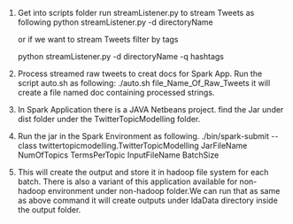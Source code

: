 1. Get into scripts folder run streamListener.py to stream Tweets as following
	python streamListener.py -d directoryName
	
	or if we want to stream Tweets filter by tags

	python streamListener.py -d directoryName -q hashtags

2. Process streamed raw tweets to creat docs for Spark App. Run the script auto.sh as following:
	./auto.sh file_Name_Of_Raw_Tweets
	it will create a file named doc containing processed strings.

3. In Spark Application there is a JAVA Netbeans project. find the Jar under dist folder under the TwitterTopicModelling folder.

4. Run the jar in the Spark Environment as following.
	./bin/spark-submit --class twittertopicmodelling.TwitterTopicModelling JarFileName NumOfTopics TermsPerTopic InputFileName BatchSize

5. This will create the output and store it in hadoop file system for each batch. There is also a variant of this application available for non-hadoop environment under non-hadoop folder.We can run that as same as above command it will create outputs under ldaData directory inside the output folder.
